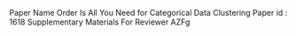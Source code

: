 Paper Name  Order Is All You Need for Categorical Data Clustering
Paper id : 1618
Supplementary Materials For Reviewer AZFg
